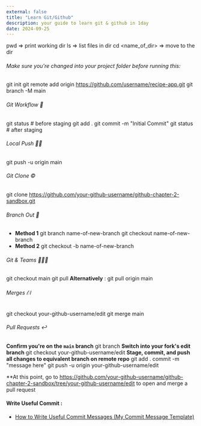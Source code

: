 ```yaml
---
external: false
title: "Learn Git/Github"
description: your guide to learn git & github in 1day
date: 2024-09-25
---
```


pwd => print working dir
ls => list files in dir 
cd <name_of_dir> => move to the dir 
###### Make sure you're changed into your project folder before running this:
git init
git remote add origin https://github.com/username/recipe-app.git
git branch -M main
###### Git Workflow 🔄
git status # before staging
git add .
git commit -m "Initial Commit"
git status # after staging
###### Local Push 🫸🏼
git push -u origin main
###### Git Clone ©
git clone https://github.com/your-github-username/github-chapter-2-sandbox.git
###### Branch Out 🌿
- **Method 1**
git branch name-of-new-branch
git checkout name-of-new-branch
- **Method 2**
git checkout -b name-of-new-branch
###### Git & Teams 🧑‍🤝‍🧑
git checkout main
git pull
**Alternatively** : git pull origin main
###### Merges ⛙
git checkout your-github-username/edit
git merge main

###### Pull Requests ↩️
**Confirm you're on the `main` branch**
git branch
**Switch into your fork's edit branch**
git checkout your-github-username/edit
**Stage, commit, and push all changes to equivalent branch on remote repo**
git add .
commit -m "message here"
git push -u origin your-github-username/edit

**At this point, go to https://github.com/your-github-username/github-chapter-2-sandbox/tree/your-github-username/edit to open and merge a pull request

#### Write Useful Commit : 
- [How to Write Useful Commit Messages (My Commit Message Template)](https://dev.to/jacobherrington/how-to-write-useful-commit-messages-my-commit-message-template-20n9)
